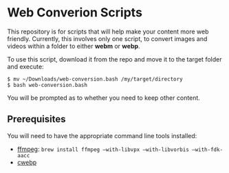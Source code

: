 # Web Converion Scripts
This repository is for scripts that will help make your content more web friendly. Currently, this involves only one script, to convert images and videos within a folder to either **webm** or **webp**.

To use this script, download it from the repo and move it to the target folder and execute:
```
$ mv ~/Downloads/web-conversion.bash /my/target/directory
$ bash web-conversion.bash
```

You will be prompted as to whether you need to keep other content.

## Prerequisites

You will need to have the appropriate command line tools installed:

* [ffmpeg](https://www.webmproject.org/tools/): ```brew install ffmpeg –with-libvpx –with-libvorbis –with-fdk-aacc```
* [cwebp](https://developers.google.com/speed/webp/docs/precompiled)
